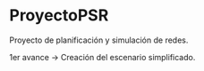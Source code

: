 # ProyectoPSR
Proyecto de planificación y simulación de redes.

1er avance -> Creación del escenario simplificado.

